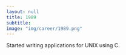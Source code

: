 ```yaml
---
layout: null
title: 1989
subtitle:
image: "img/career/1989.png"
---
```

Started writing applications for UNIX using C.
